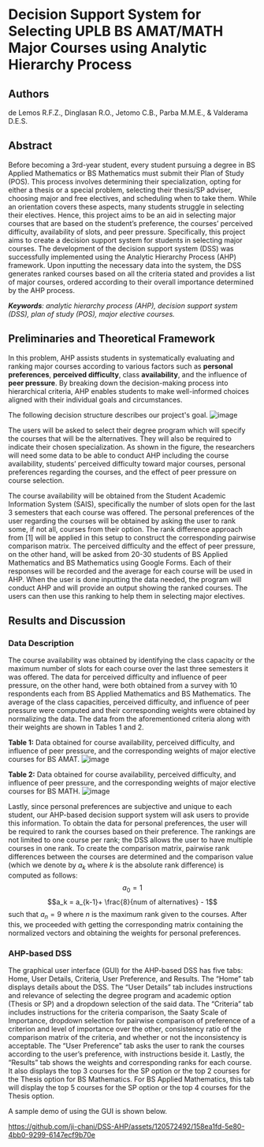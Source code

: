 # Decision Support System for Selecting UPLB BS AMAT/MATH Major Courses using Analytic Hierarchy Process

## Authors
de Lemos R.F.Z., Dinglasan R.O., Jetomo C.B., Parba M.M.E., & Valderama D.E.S.

## Abstract
Before becoming a 3rd-year student, every student pursuing a degree in BS Applied Mathematics or BS Mathematics must submit their Plan of Study (POS). This process involves determining their specialization, opting for either a thesis or a special problem, selecting their thesis/SP adviser, choosing major and free electives, and scheduling when to take them. While an orientation covers these aspects, many students struggle in selecting their electives. Hence, this project aims to be an aid in selecting major courses that are based on the student’s preference, the courses’ perceived difficulty, availability of slots, and peer pressure. Specifically, this project aims to create a decision support system for students in selecting major courses. The development of the decision support system (DSS) was successfully implemented using the Analytic Hierarchy Process (AHP) framework. Upon inputting the necessary data into the system,  the DSS generates ranked courses based on all the criteria stated and provides a list of major courses, ordered according to their overall importance determined by the AHP process.

_**Keywords**: analytic hierarchy process (AHP), decision support system (DSS), plan of study (POS), major elective courses._

## Preliminaries and Theoretical Framework
In this problem, AHP assists students in systematically evaluating and ranking major courses according to various factors such as **personal preferences**, **perceived difficulty**, class **availability**, and the influence of **peer pressure**. By breaking down the decision-making process into hierarchical criteria, AHP enables students to make well-informed choices aligned with their individual goals and circumstances.

The following decision structure describes our project's goal. 
![image](https://github.com/ji-chani/DSS-AHP/assets/120572492/8de3d6c3-ff71-4eb0-a820-b3c931b2ac8d)

The users will be asked to select their degree program which will specify the courses that will be the alternatives. They will also be required to indicate their chosen specialization. As shown in the figure, the researchers will need some data to be able to conduct AHP including the course availability, students’ perceived difficulty toward major courses, personal preferences regarding the courses, and the effect of peer pressure on course selection.

The course availability will be obtained from the Student Academic Information System (SAIS), specifically the number of slots open for the last 3 semesters that each course was offered. The personal preferences of the user regarding the courses will be obtained by asking the user to rank some, if not all, courses from their option. The rank difference approach from [1] will be applied in this setup to construct the corresponding pairwise comparison matrix. The perceived difficulty and the effect of peer pressure, on the other hand, will be asked from 20-30 students of BS Applied Mathematics and BS Mathematics using Google Forms. Each of their responses will be recorded and the average for each course will be used in AHP. When the user is done inputting the data needed, the program will conduct AHP and will provide an output showing the ranked courses. The users can then use this ranking to help them in selecting major electives.

## Results and Discussion

### Data Description
The course availability was obtained by identifying the class capacity or the maximum number of slots for each course over the last three semesters it was offered. The data for perceived difficulty and influence of peer pressure, on the other hand, were both obtained from a survey with 10 respondents each from BS Applied Mathematics and BS Mathematics. The average of the class capacities, perceived difficulty, and influence of peer pressure were computed and their corresponding weights were obtained by normalizing the data. The data from the aforementioned criteria along with their weights are shown in Tables 1 and 2.

**Table 1:** Data obtained for course availability, perceived difficulty, and influence of peer pressure, and the corresponding weights of major elective courses for BS AMAT.
![image](https://github.com/ji-chani/DSS-AHP/assets/120572492/f0ebc87e-6989-4cc6-b0fc-76d5e8631405)

**Table 2:** Data obtained for course availability, perceived difficulty, and influence of peer pressure, and the corresponding weights of major elective courses for BS MATH.
![image](https://github.com/ji-chani/DSS-AHP/assets/120572492/0e06eaf2-381d-49d5-b494-e2323abcbbeb)

Lastly, since personal preferences are subjective and unique to each student, our AHP-based decision support system will ask users to provide this information. To obtain the data for personal preferences, the user will be required to rank the courses based on their preference. The rankings are not limited to one course per rank; the DSS allows the user to have multiple courses in one rank. To create the comparison matrix, pairwise rank differences between the courses are determined and the comparison value (which we denote by $a_k$ where $k$ is the absolute rank difference) is computed as follows:
$$a_0 = 1$$
$$a_k = a_{k-1}+ \frac{8}{num of alternatives} - 1$$
such that $a_n=9$ where $n$ is the maximum rank given to the courses. After this, we proceeded with getting the corresponding matrix containing the normalized vectors and obtaining the weights for personal preferences.

### AHP-based DSS
The graphical user interface (GUI) for the AHP-based DSS has five tabs: Home, User Details, Criteria, User Preference, and Results. The “Home” tab displays details about the DSS. The “User Details” tab includes instructions and relevance of selecting the degree program and academic option (Thesis or SP) and a dropdown selection of the said data. The “Criteria” tab includes instructions for the criteria comparison, the Saaty Scale of Importance, dropdown selection for pairwise comparison of preference of a criterion and level of importance over the other, consistency ratio of the comparison matrix of the criteria, and whether or not the inconsistency is acceptable. The “User Preference” tab asks the user to rank the courses according to the user’s preference, with instructions beside it. Lastly, the “Results” tab shows the weights and corresponding ranks for each course. It also displays the top 3 courses for the SP option or the top 2 courses for the Thesis option for BS Mathematics. For BS Applied Mathematics, this tab will display the top 5 courses for the SP option or the top 4 courses for the Thesis option.

A sample demo of using the GUI is shown below.

https://github.com/ji-chani/DSS-AHP/assets/120572492/158ea1fd-5e80-4bb0-9299-6147ecf9b70e








